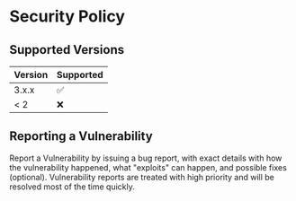 # Security Policy

## Supported Versions

| Version | Supported          |
| ------- | ------------------ |
| 3.x.x   | :white_check_mark: |
| < 2     | :x:                |

## Reporting a Vulnerability
Report a Vulnerability by issuing a bug report, with exact details with how the vulnerability happened, what "exploits" can happen, and possible fixes (optional). Vulnerability reports are treated with high priority and will be resolved most of the time quickly.
